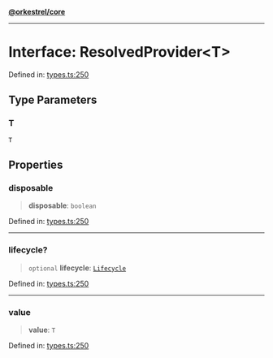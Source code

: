 [**@orkestrel/core**](../index.md)

***

# Interface: ResolvedProvider\<T\>

Defined in: [types.ts:250](https://github.com/orkestrel/core/blob/7cc3e19bc4a1e6f96f153d7b931686981208a465/src/types.ts#L250)

## Type Parameters

### T

`T`

## Properties

### disposable

> **disposable**: `boolean`

Defined in: [types.ts:250](https://github.com/orkestrel/core/blob/7cc3e19bc4a1e6f96f153d7b931686981208a465/src/types.ts#L250)

***

### lifecycle?

> `optional` **lifecycle**: [`Lifecycle`](../classes/Lifecycle.md)

Defined in: [types.ts:250](https://github.com/orkestrel/core/blob/7cc3e19bc4a1e6f96f153d7b931686981208a465/src/types.ts#L250)

***

### value

> **value**: `T`

Defined in: [types.ts:250](https://github.com/orkestrel/core/blob/7cc3e19bc4a1e6f96f153d7b931686981208a465/src/types.ts#L250)
